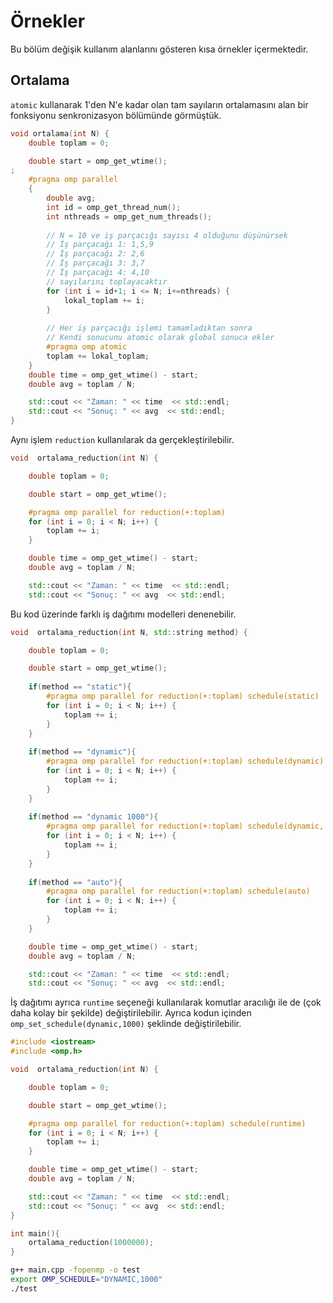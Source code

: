 # Örnekler

Bu bölüm değişik kullanım alanlarını gösteren kısa örnekler içermektedir.


## Ortalama

`atomic` kullanarak 1'den N'e kadar olan tam sayıların ortalamasını alan bir fonksiyonu senkronizasyon bölümünde görmüştük.

``` cpp
void ortalama(int N) {
    double toplam = 0;

    double start = omp_get_wtime();
;
    #pragma omp parallel
    {
        double avg;
        int id = omp_get_thread_num();
        int nthreads = omp_get_num_threads();
     
        // N = 10 ve iş parçacığı sayısı 4 olduğunu düşünürsek
        // İş parçacağı 1: 1,5,9
        // İş parçacağı 2: 2,6
        // İş parçacağı 3: 3,7
        // İş parçacağı 4: 4,10
        // sayılarını toplayacaktır        
        for (int i = id+1; i <= N; i+=nthreads) {
            lokal_toplam += i;
        }
     
        // Her iş parçacığı işlemi tamamladıktan sonra
        // Kendi sonucunu atomic olarak global sonuca ekler
        #pragma omp atomic
        toplam += lokal_toplam;
    }
    double time = omp_get_wtime() - start;
    double avg = toplam / N;

    std::cout << "Zaman: " << time  << std::endl;
    std::cout << "Sonuç: " << avg  << std::endl;
}
```

Aynı işlem `reduction` kullanılarak da gerçekleştirilebilir.

``` cpp
void  ortalama_reduction(int N) {

    double toplam = 0;

    double start = omp_get_wtime();

    #pragma omp parallel for reduction(+:toplam)
    for (int i = 0; i < N; i++) {
        toplam += i;
    }

    double time = omp_get_wtime() - start;
    double avg = toplam / N;

    std::cout << "Zaman: " << time  << std::endl;
    std::cout << "Sonuç: " << avg  << std::endl;
```


Bu kod üzerinde farklı iş dağıtımı modelleri denenebilir.

```cpp
void  ortalama_reduction(int N, std::string method) {

    double toplam = 0;

    double start = omp_get_wtime();
                                                     
    if(method == "static"){
        #pragma omp parallel for reduction(+:toplam) schedule(static)
        for (int i = 0; i < N; i++) {
            toplam += i;
        }    
    }
                                                     
    if(method == "dynamic"){
        #pragma omp parallel for reduction(+:toplam) schedule(dynamic)
        for (int i = 0; i < N; i++) {
            toplam += i;
        }    
    }
                                                     
    if(method == "dynamic 1000"){
        #pragma omp parallel for reduction(+:toplam) schedule(dynamic, 1000)
        for (int i = 0; i < N; i++) {
            toplam += i;
        }    
    }
                                                     
    if(method == "auto"){
        #pragma omp parallel for reduction(+:toplam) schedule(auto)
        for (int i = 0; i < N; i++) {
            toplam += i;
        }    
    }

    double time = omp_get_wtime() - start;
    double avg = toplam / N;

    std::cout << "Zaman: " << time  << std::endl;
    std::cout << "Sonuç: " << avg  << std::endl;

```

İş dağıtımı ayrıca `runtime` seçeneği kullanılarak komutlar aracılığı ile de (çok daha kolay bir şekilde) değiştirilebilir. Ayrıca kodun içinden `omp_set_schedule(dynamic,1000)` şeklinde değiştirilebilir.

``` cpp
#include <iostream>
#include <omp.h>

void  ortalama_reduction(int N) {

    double toplam = 0;

    double start = omp_get_wtime();

    #pragma omp parallel for reduction(+:toplam) schedule(runtime)
    for (int i = 0; i < N; i++) {
        toplam += i;
    }

    double time = omp_get_wtime() - start;
    double avg = toplam / N;

    std::cout << "Zaman: " << time  << std::endl;
    std::cout << "Sonuç: " << avg  << std::endl;
}

int main(){
    ortalama_reduction(1000000);    
}
```

``` bash
g++ main.cpp -fopenmp -o test
export OMP_SCHEDULE="DYNAMIC,1000"
./test
```

